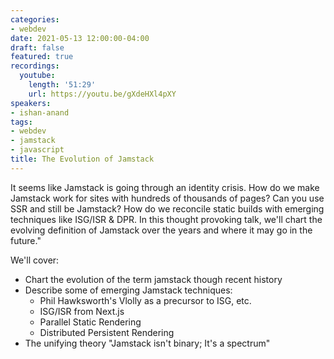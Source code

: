 ```yaml
---
categories:
- webdev
date: 2021-05-13 12:00:00-04:00
draft: false
featured: true
recordings:
  youtube:
    length: '51:29'
    url: https://youtu.be/gXdeHXl4pXY
speakers:
- ishan-anand
tags:
- webdev
- jamstack
- javascript
title: The Evolution of Jamstack
---
```



It seems like Jamstack is going through an identity crisis. How do we make Jamstack work for sites with hundreds of thousands of pages? Can you use SSR and still be Jamstack? How do we reconcile static builds with emerging techniques like ISG/ISR & DPR. In this thought provoking talk, we'll chart the evolving definition of Jamstack over the years and where it may go in the future."

We'll cover:

- Chart the evolution of the term jamstack though recent history
- Describe some of emerging Jamstack techniques:
  - Phil Hawksworth's Vlolly as a precursor to ISG, etc.
  - ISG/ISR from Next.js
  - Parallel Static Rendering
  - Distributed Persistent Rendering
- The unifying theory "Jamstack isn't binary; It's a spectrum"
